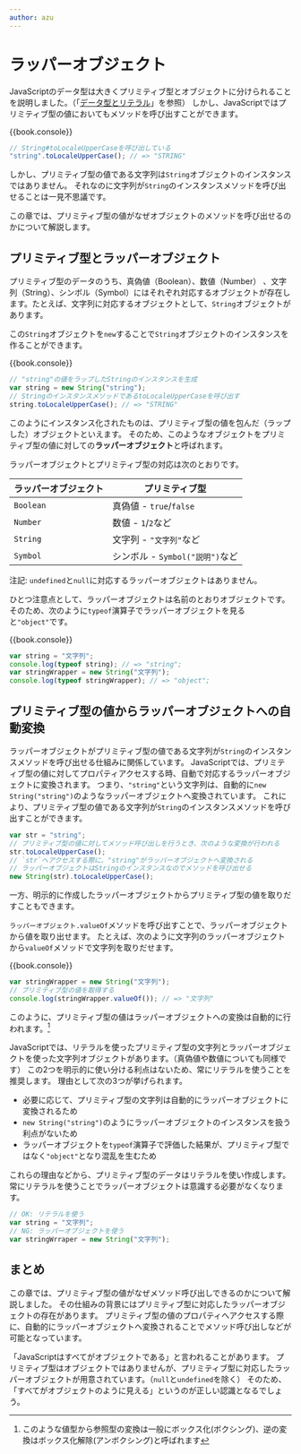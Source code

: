 ```yaml
---
author: azu
---
```



# ラッパーオブジェクト

JavaScriptのデータ型は大きくプリミティブ型とオブジェクトに分けられることを説明しました。（「[データ型とリテラル][]」を参照）
しかし、JavaScriptではプリミティブ型の値においてもメソッドを呼び出すことができます。

{{book.console}}
```js
// String#toLocaleUpperCaseを呼び出している
"string".toLocaleUpperCase(); // => "STRING"
```

しかし、プリミティブ型の値である文字列は`String`オブジェクトのインスタンスではありません。
それなのに文字列が`String`のインスタンスメソッドを呼び出せることは一見不思議です。

この章では、プリミティブ型の値がなぜオブジェクトのメソッドを呼び出せるのかについて解説します。

## プリミティブ型とラッパーオブジェクト

<!--　textlint-disable preset-ja-technical-writing/max-ten -->

プリミティブ型のデータのうち、真偽値（Boolean）、数値（Number） 、文字列（String）、シンボル（Symbol）にはそれぞれ対応するオブジェクトが存在します。たとえば、文字列に対応するオブジェクトとして、`String`オブジェクトがあります。

この`String`オブジェクトを`new`することで`String`オブジェクトのインスタンスを作ることができます。

<!-- textlint-enable -->

{{book.console}}
```js
// "string"の値をラップしたStringのインスタンスを生成
var string = new String("string");
// StringのインスタンスメソッドであるtoLocaleUpperCaseを呼び出す
string.toLocaleUpperCase(); // => "STRING"
```

このようにインスタンス化されたものは、プリミティブ型の値を包んだ（ラップした）オブジェクトといえます。
そのため、このようなオブジェクトをプリミティブ型の値に対しての**ラッパーオブジェクト**と呼ばれます。

ラッパーオブジェクトとプリミティブ型の対応は次のとおりです。

| ラッパーオブジェクト | プリミティブ型 |
| ---------- | ---------------------- |
| `Boolean`  | 真偽値 - `true`/`false`        |
| `Number`   | 数値 - `1`/`2`など            |
| `String`   | 文字列 - `"文字列"`など          |
| `Symbol`   | シンボル - `Symbol("説明")`など   |

注記: `undefined`と`null`に対応するラッパーオブジェクトはありません。

ひとつ注意点として、ラッパーオブジェクトは名前のとおりオブジェクトです。
そのため、次のように`typeof`演算子でラッパーオブジェクトを見ると`"object"`です。

{{book.console}}
```js
var string = "文字列";
console.log(typeof string); // => "string";
var stringWrapper = new String("文字列");
console.log(typeof stringWrapper); // => "object";
```

## プリミティブ型の値からラッパーオブジェクトへの自動変換

ラッパーオブジェクトがプリミティブ型の値である文字列が`String`のインスタンスメソッドを呼び出せる仕組みに関係しています。
JavaScriptでは、プリミティブ型の値に対してプロパティアクセスする時、自動で対応するラッパーオブジェクトに変換されます。
つまり、`"string"`という文字列は、自動的に`new String("string")`のようなラッパーオブジェクトへ変換されています。
これにより、プリミティブ型の値である文字列が`String`のインスタンスメソッドを呼び出すことができます。

```js
var str = "string";
// プリミティブ型の値に対してメソッド呼び出しを行うとき、次のような変換が行われる
str.toLocaleUpperCase();
// `str`へアクセスする際に、"string"がラッパーオブジェクトへ変換される
// ラッパーオブジェクトはStringのインスタンスなのでメソッドを呼び出せる
new String(str).toLocaleUpperCase();
```

一方、明示的に作成したラッパーオブジェクトからプリミティブ型の値を取りだすこともできます。

`ラッパーオブジェクト.valueOf`メソッドを呼び出すことで、ラッパーオブジェクトから値を取り出せます。
たとえば、次のように文字列のラッパーオブジェクトから`valueOf`メソッドで文字列を取りだせます。

{{book.console}}
```js
var stringWrapper = new String("文字列");
// プリミティブ型の値を取得する
console.log(stringWrapper.valueOf()); // => "文字列"
```

このように、プリミティブ型の値はラッパーオブジェクトへの変換は自動的に行われます。[^1]

JavaScriptでは、リテラルを使ったプリミティブ型の文字列とラッパーオブジェクトを使った文字列オブジェクトがあります。（真偽値や数値についても同様です）
この2つを明示的に使い分ける利点はないため、常にリテラルを使うことを推奨します。
理由として次の3つが挙げられます。

- 必要に応じて、プリミティブ型の文字列は自動的にラッパーオブジェクトに変換されるため
- `new String("string")`のようにラッパーオブジェクトのインスタンスを扱う利点がないため
- ラッパーオブジェクトを`typeof`演算子で評価した結果が、プリミティブ型ではなく`"object"`となり混乱を生むため

これらの理由などから、プリミティブ型のデータはリテラルを使い作成します。
常にリテラルを使うことでラッパーオブジェクトは意識する必要がなくなります。

```js
// OK: リテラルを使う
var string = "文字列";
// NG: ラッパーオブジェクトを使う
var stringWrraper = new String("文字列");
```


## まとめ

この章では、プリミティブ型の値がなぜメソッド呼び出しできるのかについて解説しました。
その仕組みの背景にはプリミティブ型に対応したラッパーオブジェクトの存在があります。
プリミティブ型の値のプロパティへアクセスする際に、自動的にラッパーオブジェクトへ変換されることでメソッド呼び出しなどが可能となっています。

「JavaScriptはすべてがオブジェクトである」と言われることがあります。
プリミティブ型はオブジェクトではありませんが、プリミティブ型に対応したラッパーオブジェクトが用意されています。（`null`と`undefined`を除く）
そのため、「すべてがオブジェクトのように見える」というのが正しい認識となるでしょう。


[データ型とリテラル]: ../data-type/README.md  "データ型とリテラル"
[^1]: このような値型から参照型の変換は一般にボックス化(ボクシング)、逆の変換はボックス化解除(アンボクシング)と呼ばれます
